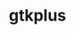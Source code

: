 ---
title: "gtkplus"
layout: cache
categories: [package, develop]
meta: {"versions": ["3.24.41"], "compilers": ["gcc@=11.4.0", "oneapi@=2024.2.0"], "oss": ["ubuntu22.04"], "platforms": ["linux"], "targets": ["x86_64_v3"], "stacks": ["e4s", "e4s-oneapi", "root"], "num_specs": 15, "num_specs_by_stack": {"root": 15, "e4s": 14, "e4s-oneapi": 1}}
spec_details: [{"hash": "oekc6yoaj5t3ah4ip4i3xtj727hxrgmm", "compiler": "gcc@=11.4.0", "versions": ["3.24.41"], "os": "ubuntu22.04", "platform": "linux", "target": "x86_64_v3", "variants": ["build_system=meson", "buildtype=release", "~cups", "default_library=shared", "~strip"], "stacks": ["root", "e4s"], "size": "-", "tarball": "https://binaries.spack.io/develop/build_cache/linux-ubuntu22.04-x86_64_v3/gcc-11.4.0/gtkplus-3.24.41/linux-ubuntu22.04-x86_64_v3-gcc-11.4.0-gtkplus-3.24.41-oekc6yoaj5t3ah4ip4i3xtj727hxrgmm.spack"}, {"hash": "ayreqj2v4uuzqbbhsf44qw4ssgpaiedg", "compiler": "gcc@=11.4.0", "versions": ["3.24.41"], "os": "ubuntu22.04", "platform": "linux", "target": "x86_64_v3", "variants": ["build_system=meson", "buildtype=release", "~cups", "default_library=shared", "~strip"], "stacks": ["root", "e4s"], "size": "-", "tarball": "https://binaries.spack.io/develop/build_cache/linux-ubuntu22.04-x86_64_v3/gcc-11.4.0/gtkplus-3.24.41/linux-ubuntu22.04-x86_64_v3-gcc-11.4.0-gtkplus-3.24.41-ayreqj2v4uuzqbbhsf44qw4ssgpaiedg.spack"}, {"hash": "zvgwyyfcdki3mwtbcgyuorpnhd364rwj", "compiler": "gcc@=11.4.0", "versions": ["3.24.41"], "os": "ubuntu22.04", "platform": "linux", "target": "x86_64_v3", "variants": ["build_system=meson", "buildtype=release", "~cups", "default_library=shared", "~strip"], "stacks": ["root", "e4s"], "size": "-", "tarball": "https://binaries.spack.io/develop/build_cache/linux-ubuntu22.04-x86_64_v3/gcc-11.4.0/gtkplus-3.24.41/linux-ubuntu22.04-x86_64_v3-gcc-11.4.0-gtkplus-3.24.41-zvgwyyfcdki3mwtbcgyuorpnhd364rwj.spack"}, {"hash": "q76xp6fpv4i2v4fsg5bgh4udyyxwkhak", "compiler": "gcc@=11.4.0", "versions": ["3.24.41"], "os": "ubuntu22.04", "platform": "linux", "target": "x86_64_v3", "variants": ["build_system=meson", "buildtype=release", "~cups", "default_library=shared", "~strip"], "stacks": ["root", "e4s"], "size": "-", "tarball": "https://binaries.spack.io/develop/build_cache/linux-ubuntu22.04-x86_64_v3/gcc-11.4.0/gtkplus-3.24.41/linux-ubuntu22.04-x86_64_v3-gcc-11.4.0-gtkplus-3.24.41-q76xp6fpv4i2v4fsg5bgh4udyyxwkhak.spack"}, {"hash": "zerpdkgk2q52ac567jtlqk7saalmw43h", "compiler": "gcc@=11.4.0", "versions": ["3.24.41"], "os": "ubuntu22.04", "platform": "linux", "target": "x86_64_v3", "variants": ["build_system=meson", "buildtype=release", "~cups", "default_library=shared", "~strip"], "stacks": ["root", "e4s"], "size": "-", "tarball": "https://binaries.spack.io/develop/build_cache/linux-ubuntu22.04-x86_64_v3/gcc-11.4.0/gtkplus-3.24.41/linux-ubuntu22.04-x86_64_v3-gcc-11.4.0-gtkplus-3.24.41-zerpdkgk2q52ac567jtlqk7saalmw43h.spack"}, {"hash": "okpkcappdsmlot4fywj66hliisxu3b7j", "compiler": "gcc@=11.4.0", "versions": ["3.24.41"], "os": "ubuntu22.04", "platform": "linux", "target": "x86_64_v3", "variants": ["build_system=meson", "buildtype=release", "~cups", "default_library=shared", "~strip"], "stacks": ["root", "e4s"], "size": "-", "tarball": "https://binaries.spack.io/develop/build_cache/linux-ubuntu22.04-x86_64_v3/gcc-11.4.0/gtkplus-3.24.41/linux-ubuntu22.04-x86_64_v3-gcc-11.4.0-gtkplus-3.24.41-okpkcappdsmlot4fywj66hliisxu3b7j.spack"}, {"hash": "moaxsvdo77ehnz7ertday33i3eggcway", "compiler": "gcc@=11.4.0", "versions": ["3.24.41"], "os": "ubuntu22.04", "platform": "linux", "target": "x86_64_v3", "variants": ["build_system=meson", "buildtype=release", "~cups", "default_library=shared", "~strip"], "stacks": ["root", "e4s"], "size": "-", "tarball": "https://binaries.spack.io/develop/build_cache/linux-ubuntu22.04-x86_64_v3/gcc-11.4.0/gtkplus-3.24.41/linux-ubuntu22.04-x86_64_v3-gcc-11.4.0-gtkplus-3.24.41-moaxsvdo77ehnz7ertday33i3eggcway.spack"}, {"hash": "dsg72xaifn4civuqkm2r57sgdhmsyr2g", "compiler": "gcc@=11.4.0", "versions": ["3.24.41"], "os": "ubuntu22.04", "platform": "linux", "target": "x86_64_v3", "variants": ["build_system=meson", "buildtype=release", "~cups", "default_library=shared", "~strip"], "stacks": ["root", "e4s"], "size": "-", "tarball": "https://binaries.spack.io/develop/build_cache/linux-ubuntu22.04-x86_64_v3/gcc-11.4.0/gtkplus-3.24.41/linux-ubuntu22.04-x86_64_v3-gcc-11.4.0-gtkplus-3.24.41-dsg72xaifn4civuqkm2r57sgdhmsyr2g.spack"}, {"hash": "dcsooqwnrubgchdvunynejoz7jjcjkzv", "compiler": "gcc@=11.4.0", "versions": ["3.24.41"], "os": "ubuntu22.04", "platform": "linux", "target": "x86_64_v3", "variants": ["build_system=meson", "buildtype=release", "~cups", "default_library=shared", "~strip"], "stacks": ["root", "e4s"], "size": "-", "tarball": "https://binaries.spack.io/develop/build_cache/linux-ubuntu22.04-x86_64_v3/gcc-11.4.0/gtkplus-3.24.41/linux-ubuntu22.04-x86_64_v3-gcc-11.4.0-gtkplus-3.24.41-dcsooqwnrubgchdvunynejoz7jjcjkzv.spack"}, {"hash": "ovh3alilj5esvqwrrsthcgztd6hlsele", "compiler": "gcc@=11.4.0", "versions": ["3.24.41"], "os": "ubuntu22.04", "platform": "linux", "target": "x86_64_v3", "variants": ["build_system=meson", "buildtype=release", "~cups", "default_library=shared", "~strip"], "stacks": ["root", "e4s"], "size": "-", "tarball": "https://binaries.spack.io/develop/build_cache/linux-ubuntu22.04-x86_64_v3/gcc-11.4.0/gtkplus-3.24.41/linux-ubuntu22.04-x86_64_v3-gcc-11.4.0-gtkplus-3.24.41-ovh3alilj5esvqwrrsthcgztd6hlsele.spack"}, {"hash": "kablr43m5l3veuevhzmenaw34tci2o7z", "compiler": "gcc@=11.4.0", "versions": ["3.24.41"], "os": "ubuntu22.04", "platform": "linux", "target": "x86_64_v3", "variants": ["build_system=meson", "buildtype=release", "~cups", "default_library=shared", "~strip"], "stacks": ["root", "e4s"], "size": "-", "tarball": "https://binaries.spack.io/develop/build_cache/linux-ubuntu22.04-x86_64_v3/gcc-11.4.0/gtkplus-3.24.41/linux-ubuntu22.04-x86_64_v3-gcc-11.4.0-gtkplus-3.24.41-kablr43m5l3veuevhzmenaw34tci2o7z.spack"}, {"hash": "5ocnsusvljmib4ah26vxuqwzvoa4jdec", "compiler": "gcc@=11.4.0", "versions": ["3.24.41"], "os": "ubuntu22.04", "platform": "linux", "target": "x86_64_v3", "variants": ["build_system=meson", "buildtype=release", "~cups", "default_library=shared", "~strip"], "stacks": ["root", "e4s"], "size": "-", "tarball": "https://binaries.spack.io/develop/build_cache/linux-ubuntu22.04-x86_64_v3/gcc-11.4.0/gtkplus-3.24.41/linux-ubuntu22.04-x86_64_v3-gcc-11.4.0-gtkplus-3.24.41-5ocnsusvljmib4ah26vxuqwzvoa4jdec.spack"}, {"hash": "akvxv7mihmjxyun2zywglobi2lpmbhn4", "compiler": "gcc@=11.4.0", "versions": ["3.24.41"], "os": "ubuntu22.04", "platform": "linux", "target": "x86_64_v3", "variants": ["build_system=meson", "buildtype=release", "~cups", "default_library=shared", "~strip"], "stacks": ["root", "e4s"], "size": "-", "tarball": "https://binaries.spack.io/develop/build_cache/linux-ubuntu22.04-x86_64_v3/gcc-11.4.0/gtkplus-3.24.41/linux-ubuntu22.04-x86_64_v3-gcc-11.4.0-gtkplus-3.24.41-akvxv7mihmjxyun2zywglobi2lpmbhn4.spack"}, {"hash": "d5fbtltjw377nrb7aufy7xyfs2i4ixua", "compiler": "gcc@=11.4.0", "versions": ["3.24.41"], "os": "ubuntu22.04", "platform": "linux", "target": "x86_64_v3", "variants": ["build_system=meson", "buildtype=release", "~cups", "default_library=shared", "~strip"], "stacks": ["root", "e4s"], "size": "-", "tarball": "https://binaries.spack.io/develop/build_cache/linux-ubuntu22.04-x86_64_v3/gcc-11.4.0/gtkplus-3.24.41/linux-ubuntu22.04-x86_64_v3-gcc-11.4.0-gtkplus-3.24.41-d5fbtltjw377nrb7aufy7xyfs2i4ixua.spack"}, {"hash": "7liql5ye4an2nrecs3mrvvuutlzxllyc", "compiler": "oneapi@=2024.2.0", "versions": ["3.24.41"], "os": "ubuntu22.04", "platform": "linux", "target": "x86_64_v3", "variants": ["build_system=meson", "buildtype=release", "~cups", "default_library=shared", "~strip"], "stacks": ["root", "e4s-oneapi"], "size": "-", "tarball": "https://binaries.spack.io/develop/build_cache/linux-ubuntu22.04-x86_64_v3/oneapi-2024.2.0/gtkplus-3.24.41/linux-ubuntu22.04-x86_64_v3-oneapi-2024.2.0-gtkplus-3.24.41-7liql5ye4an2nrecs3mrvvuutlzxllyc.spack"}]
---